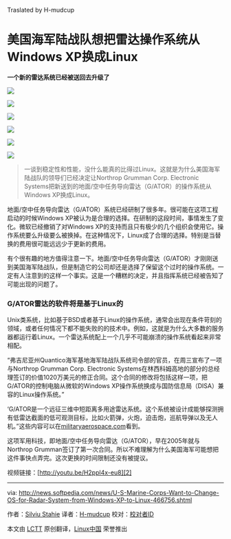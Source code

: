 Traslated by H-mudcup

美国海军陆战队想把雷达操作系统从Windows XP换成Linux
================================================================================
**一个新的雷达系统已经被送回去升级了**

![](http://i1-news.softpedia-static.com/images/news2/U-S-Marine-Corps-Want-to-Change-OS-for-Radar-System-from-Windows-XP-to-Linux-466756-2.jpg)

![](http://i1-news.softpedia-static.com/images/news2/U-S-Marine-Corps-Want-to-Change-OS-for-Radar-System-from-Windows-XP-to-Linux-466756-3.jpg)

![](http://i1-news.softpedia-static.com/images/news2/U-S-Marine-Corps-Want-to-Change-OS-for-Radar-System-from-Windows-XP-to-Linux-466756-4.jpg)

![](http://i1-news.softpedia-static.com/images/news2/U-S-Marine-Corps-Want-to-Change-OS-for-Radar-System-from-Windows-XP-to-Linux-466756-5.jpg)

![](http://i1-news.softpedia-static.com/images/news2/U-S-Marine-Corps-Want-to-Change-OS-for-Radar-System-from-Windows-XP-to-Linux-466756-6.jpg)

![](http://i1-news.softpedia-static.com/images/news2/U-S-Marine-Corps-Want-to-Change-OS-for-Radar-System-from-Windows-XP-to-Linux-466756-7.jpg)

>一谈到稳定性和性能，没什么能真的比得过Linux。这就是为什么美国海军陆战队的领导们已经决定让Northrop Grumman Corp. Electronic Systems把新送到的地面/空中任务导向雷达（G/ATOR）的操作系统从Windows XP换成Linux。

地面/空中任务导向雷达（G/ATOR）系统已经研制了很多年。很可能在这项工程启动的时候Windows XP被认为是合理的选择。在研制的这段时间，事情发生了变化。微软已经撤销了对Windows XP的支持而且只有极少的几个组织会使用它。操作系统要么升级要么被换掉。在这种情况下，Linux成了合理的选择。特别是当替换的费用很可能远远少于更新的费用。

有个很有趣的地方值得注意一下。地面/空中任务导向雷达（G/ATOR）才刚刚送到美国海军陆战队，但是制造它的公司却还是选择了保留这个过时的操作系统。一定有人注意到的这样一个事实。这是一个糟糕的决定，并且指挥系统已经被告知了可能出现的问题了。

### G/ATOR雷达的软件将是基于Linux的 ###

Unix类系统，比如基于BSD或者基于Linux的操作系统，通常会出现在条件苛刻的领域，或者任何情况下都不能失败的的技术中。例如，这就是为什么大多数的服务器都运行着Linux。一个雷达系统配上一个几乎不可能崩溃的操作系统看起来非常相配。

“弗吉尼亚州Quantico海军基地海军陆战队系统司令部的官员，在周三宣布了一项与Northrop Grumman Corp. Electronic Systems在林西科姆高地的部分的总经理签订的价值1020万美元的修正合同。这个合同的修改将包括这样一项，把G/ATOR的控制电脑从微软的Windows XP操作系统换成与国防信息局（DISA）兼容的Linux操作系统。”

‘G/ATOR是一个远征三维中短距离多用途雷达系统。这个系统被设计成能够探测拥有低雷达截面的低可观测目标，比如火箭弹，火炮，迫击炮，巡航导弹以及无人机。”这些内容可以在[militaryaerospace.com][1]看到。

这项军用科技，即地面/空中任务导向雷达（G/ATOR），早在2005年就与Northrop Grumman签订了第一次合同。所以不难理解为什么美国海军可能想把这件事快点弄完。这次更换的时间限制还没有被提议。

视频链接：[http://youtu.be/H2ppl4x-eu8][2]

--------------------------------------------------------------------------------

via: http://news.softpedia.com/news/U-S-Marine-Corps-Want-to-Change-OS-for-Radar-System-from-Windows-XP-to-Linux-466756.shtml

作者：[Silviu Stahie][a]
译者：[H-mudcup](https://github.com/H-mudcup)
校对：[校对者ID](https://github.com/校对者ID)

本文由 [LCTT](https://github.com/LCTT/TranslateProject) 原创翻译，[Linux中国](http://linux.cn/) 荣誉推出

[a]:http://news.softpedia.com/editors/browse/silviu-stahie
[1]:http://www.militaryaerospace.com/articles/2014/12/gator-linux-software.html
[2]:http://youtu.be/H2ppl4x-eu8
